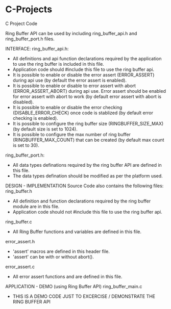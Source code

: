 # C-Projects
C Project Code

Ring Buffer API can be used by including ring_buffer_api.h and ring_buffer_port.h files.

INTERFACE:
ring_buffer_api.h:
- All definitions and api function declarations required by the application to use the ring buffer is included in this file.
- Application code should #include this file to use the ring buffer api.
- It is possible to enable or disable the error assert (ERROR_ASSERT) during api use (by default the error assert is enabled).
- It is possible to enable or disable to error assert with abort (ERROR_ASSERT_ABORT) during api use. Error assert should be enabled for error assert with abort to work (by default error assert with abort is disabled).
- It is possible to enable or disable the error checking (DISABLE_ERROR_CHECK) once code is stablized (by default error checking is enabled).
- It is possible to configure the ring buffer size (RINGBUFFER_SIZE_MAX) (by default size is set to 1024).
- It is possible to configure the max number of ring buffer (RINGBUFFER_MAX_COUNT) that can be created (by default max count is set to 30).

ring_buffer_port.h:
- All data types definations required by the ring buffer API are defined in this file.
- The data types defination should be modified as per the platform used.


DESIGN - IMPLEMENTATION
Source Code also contains the following files:
ring_buffer.h
- All definition and function declarations required by the ring buffer module are in this file.
- Application code should not #include this file to use the ring buffer api.

ring_buffer.c
- All Ring Buffer functions and variables are defined in this file.

error_assert.h
 - 'assert' macros are defined in this header file.
 - 'assert' can be with or without abort().
 
 error_assert.c
 - All error assert functions and are defined in this file.
 
 
 APPLICATION - DEMO (using Ring Buffer API)
 ring_buffer_main.c
 - THIS IS A DEMO CODE JUST TO EXCERCISE / DEMONSTRATE THE RING BUFFER API
